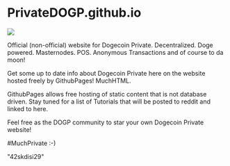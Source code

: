 # PrivateDOGP.github.io

<img src="http://PrivateDOGP.github.io/githubpages.jpg">

Official (non-official) website for Dogecoin Private. Decentralized. Doge powered. Masternodes. POS. Anonymous Transactions and of course to da moon!

Get some up to date info about Dogecoin Private here on the website hosted freely by GithubPages!  MuchHTML.

GithubPages allows free hosting of static content that is not database driven. Stay tuned for a list of Tutorials that will be posted to reddit and linked to here.

Feel free as the DOGP community to star your own Dogecoin Private website! 

#MuchPrivate :-)

"42skdisi29"
